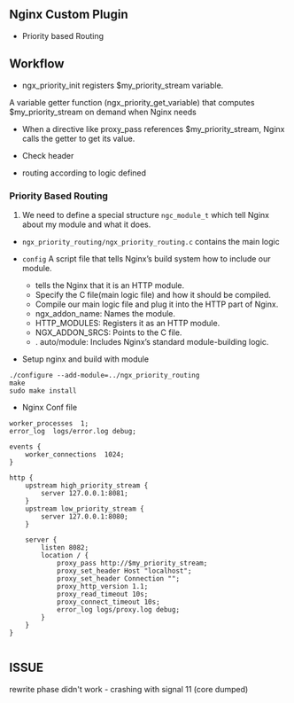 ## Nginx Custom Plugin
- Priority based Routing

## Workflow
- ngx_priority_init registers $my_priority_stream variable.

A variable getter function (ngx_priority_get_variable) that computes $my_priority_stream on demand when Nginx needs

- When a directive like proxy_pass references $my_priority_stream, Nginx calls the getter to get its value.

- Check header

- routing according to logic defined



### Priority Based Routing
1. We need to define a special structure ```ngc_module_t``` which tell Nginx about my module and what it does.

- ```ngx_priority_routing/ngx_priority_routing.c``` contains the main logic
- ```config``` A script file that tells Nginx’s build system how to include our module.
    - tells the Nginx that it is an HTTP module.
    - Specify the C file(main logic file) and how it should be compiled.
    - Compile our main logic file and plug it into the HTTP part of Nginx.
    - ngx_addon_name: Names the module.
    - HTTP_MODULES: Registers it as an HTTP module.
    - NGX_ADDON_SRCS: Points to the C file.
    - . auto/module: Includes Nginx’s standard module-building logic.

- Setup nginx and build with module
```
./configure --add-module=../ngx_priority_routing
make
sudo make install
```

- Nginx Conf file 
```
worker_processes  1;
error_log  logs/error.log debug;

events {
    worker_connections  1024;
}

http {
    upstream high_priority_stream {
        server 127.0.0.1:8081;
    }
    upstream low_priority_stream {
        server 127.0.0.1:8080;
    }

    server {
        listen 8082;
        location / {
            proxy_pass http://$my_priority_stream;
            proxy_set_header Host "localhost";
            proxy_set_header Connection "";
            proxy_http_version 1.1;
            proxy_read_timeout 10s;
            proxy_connect_timeout 10s;
            error_log logs/proxy.log debug;
        }
    }
}


```

## ISSUE
rewrite phase didn't work - crashing with signal 11 (core dumped) 
